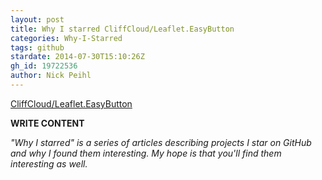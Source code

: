 ```yaml
---
layout: post
title: Why I starred CliffCloud/Leaflet.EasyButton
categories: Why-I-Starred
tags: github
stardate: 2014-07-30T15:10:26Z
gh_id: 19722536
author: Nick Peihl
---
```


[CliffCloud/Leaflet.EasyButton](star.repo.html_url)

**WRITE CONTENT**

*"Why I starred" is a series of articles describing projects I star on GitHub and why I found them interesting. My hope is that you'll find them interesting as well.*

